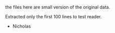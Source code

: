 the files here are small version of the original data.

Extracted only the first 100 lines to test reader.

- Nicholas
